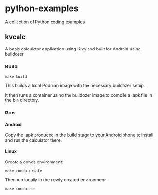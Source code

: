 # python-examples
A collection of Python coding examples

## kvcalc
A basic calculator application using Kivy and built for Android using buildozer

### Build
`make build`

This builds a local Podman image with the necessary buildozer setup.

It then runs a container using the buildozer image to compile a .apk file in the bin directory. 

### Run
#### Android
Copy the .apk produced in the build stage to your Android phone to install and run the calculator there.

#### Linux
Create a conda environment:

`make conda-create`

Then run locally in the newly created environment:

`make conda-run`
